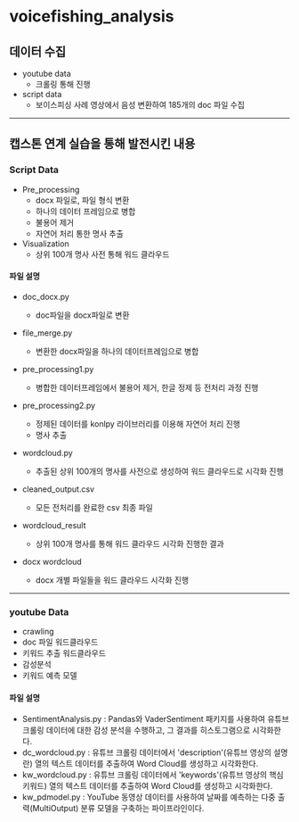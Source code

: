 # voicefishing_analysis

## 데이터 수집 
- youtube data
  - 크롤링 통해 진행
- script data
  - 보이스피싱 사례 영상에서 음성 변환하여 185개의 doc 파일 수집

---
## 캡스톤 연계 실습을 통해 발전시킨 내용 
### Script Data 
  - Pre_processing
    - docx 파일로, 파일 형식 변환
    - 하나의 데이터 프레임으로 병합
    - 불용어 제거
    - 자연어 처리 통한 명사 추출
  - Visualization
    - 상위 100개 명사 사전 통해 워드 클라우드 

#### 파일 설명 
- doc_docx.py
    - doc파일을 docx파일로 변환 
- file_merge.py
    - 변환한 docx파일을 하나의 데이터프레임으로 병합
- pre_processing1.py
  - 병합한 데이터프레임에서 불용어 제거, 한글 정제 등 전처리 과정 진행 
- pre_processing2.py
  - 정제된 데이터를 konlpy 라이브러리를 이용해 자연어 처리 진행
  - 명사 추출 
- wordcloud.py
  - 추출된 상위 100개의 명사를 사전으로 생성하여 워드 클라우드로 시각화 진행 

- cleaned_output.csv
    - 모든 전처리를 완료한 csv 최종 파일 
- wordcloud_result
  - 상위 100개 명사를 통해 워드 클라우드 시각화 진행한 결과
- docx wordcloud
  - docx 개별 파일들을 워드 클라우드 시각화 진행

---
### youtube Data 
  - crawling
  - doc 파일 워드클라우드
  - 키워드 추출 워드클라우드
  - 감성분석
  - 키워드 예측 모델

#### 파일 설명 
- SentimentAnalysis.py
  : Pandas와 VaderSentiment 패키지를 사용하여 유튜브 크롤링 데이터에 대한 감성 분석을 수행하고, 그 결과를 히스토그램으로 시각화한다.
- dc_wordcloud.py
  : 유튜브 크롤링 데이터에서 'description'(유튜브 영상의 설명란) 열의 텍스트 데이터를 추출하여 Word Cloud를 생성하고 시각화한다.
- kw_wordcloud.py
  : 유튜브 크롤링 데이터에서 'keywords'(유튜브 영상의 핵심 키워드) 열의 텍스트 데이터를 추출하여 Word Cloud를 생성하고 시각화한다.
- kw_pdmodel.py
  : YouTube 동영상 데이터를 사용하여 날짜를 예측하는 다중 출력(MultiOutput) 분류 모델을 구축하는 파이프라인이다.



